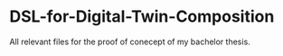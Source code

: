 # DSL-for-Digital-Twin-Composition
All relevant files for the proof of conecept of my bachelor thesis.
